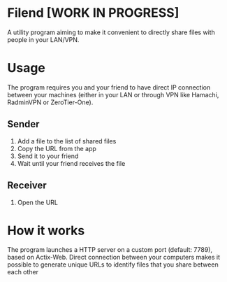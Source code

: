 # Filend [WORK IN PROGRESS]
A utility program aiming to make it convenient to directly share files with people in your LAN/VPN.

# Usage

The program requires you and your friend to have direct IP connection between your machines (either in your LAN or through VPN like Hamachi, RadminVPN or ZeroTier-One).
## Sender

1. Add a file to the list of shared files
2. Copy the URL from the app
3. Send it to your friend
4. Wait until your friend receives the file

## Receiver

1. Open the URL
# How it works

The program launches a HTTP server on a custom port (default: 7789), based on Actix-Web.
Direct connection between your computers makes it possible to generate unique URLs to identify files that you share between each other




